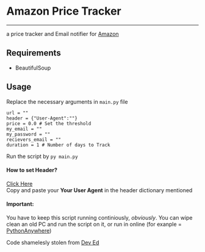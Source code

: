 # Amazon Price Tracker  
***  
a price tracker and Email notifier for [Amazon](https://www.amazon.in)  

## Requirements  
- BeautifulSoup
    
## Usage  
Replace the necessary arguments in `main.py` file  
```
url = "" 
header = {"User-Agent":""}
price = 0.0 # Set the threshold
my_email = ""
my_password = ""
recievers_email = ""
duration = 1 # Number of days to Track
```  
Run the script by `py main.py`  

#### How to set Header?  
[Click Here](https://www.google.com/search?client=firefox-b-d&q=my+user+agent)  
Copy and paste your **Your User Agent** in the header dictionary mentioned  

#### Important: 
You have to keep this script running continiously, *obviously*. You can wipe clean an old PC and run the script on it, or run in online (for exanple = [PythonAnywhere](https://www.pythonanywhere.com/))  
  
Code shamelesly stolen from [Dev Ed](https://www.youtube.com/channel/UClb90NQQcskPUGDIXsQEz5Q)